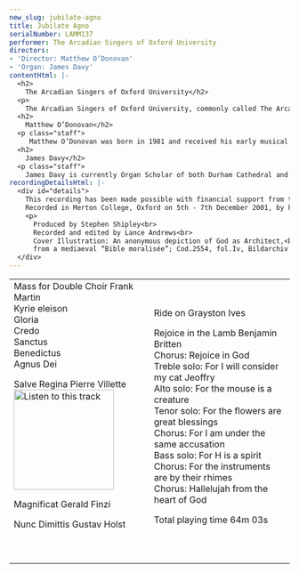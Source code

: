 ```yaml
---
new_slug: jubilate-agno
title: Jubilate Agno
serialNumber: LAMM137
performer: The Arcadian Singers of Oxford University
directors:
- 'Director: Matthew O’Donovan'
- 'Organ: James Davy'
contentHtml: |-
  <h2>
    The Arcadian Singers of Oxford University</h2>
  <p>
    The Arcadian Singers of Oxford University, commonly called The Arcadians, were founded in 1976, to specialise in unaccompanied works. The choir aims to comprise about 25 singers from throughout the university, who sing a variety of music, covering a wide range of styles — Bach to Britten, Monteverdi to MacMillan. The choir gives at least one concert in Oxford each term and has in recent years been involved in other musical ventures both in and out of Oxford. They are regularly invited to contribute to the Easter Liturgy at Ampleforth Abbey in Yorkshire. The making of this recording marks the choir’s 25th anniversary. More information can be found on the <a href="https://web.archive.org/web/20170101001640/http://www.arcadiansingers.org.uk/">choir’s website</a></p>
  <h2>
    Matthew O’Donovan</h2>
  <p class="staff">
     Matthew O’Donovan was born in 1981 and received his early musical training as a chorister of St. Giles’ Church, Oxford under Peter Ward Jones and a music scholar at Abingdon School, where he studied the organ with John Oxlade, and later David Goode, his current teacher. After completing his A-levels in 1999 he spent a year as organ scholar of Southwell Minster, where he worked both as an accompanist and also conductor with the Minster’s two choirs, studying the organ with Paul Hale. During his year at Southwell he directed the local Four Tons Choir. Matthew came up to Oxford in October 2000, where he is reading for a music degree and is organ scholar at Merton College. He was appointed conductor of the Arcadian Singers from April 2001. As a pianist and violist, Matthew has played with many of Oxford’s local orchestras. He also sings with the early music ensemble Stile Antico and with the Schola Cantorum of Oxford. He is manic about DIY.</p>
  <h2>
    James Davy</h2>
  <p class="staff">
    James Davy is currently Organ Scholar of both Durham Cathedral and University College, Durham. He was born in 1980, and, in 1991, became a Chorister at Southwell Minster, where he also started to learn the organ with Philip Rushforth. During his gap year he was Organ Scholar of Portsmouth Cathedral; the first holder of the position; and continued his organ studies with Neil Cockburn in London, and studied harmony and counterpoint with the Sub-Organist Rosemary Field. James began a Music degree at the University of Durham in October 2000, gaining the Associateship Diploma of the Royal College of Organists in January 2001. Alongside his degree course he accompanies both the University Choral Society and Chamber Choir, with whom he toured Northern Italy in September 2001, and directs the Chapel Choir of University College. He is in demand both as a soloist and accompanist, and has appeared on recordings with the choir of Portsmouth Cathedral, as well as on ITV with the Durham University Chamber Choir. When not playing or directing, James enjoys listening to music ranging from early music to Trad. Jazz and watching films.</p>
recordingDetailsHtml: |-
  <div id="details">
    This recording has been made possible with financial support from the University Integrated Arts Committee.<br>
    Recorded in Merton College, Oxford on 5th - 7th December 2001, by kind permission of the Warden and Scholars of the House or College of Scholars of Merton in the University of Oxford.
    <p>
      Produced by Stephen Shipley<br>
      Recorded and edited by Lance Andrews<br>
      Cover Illustration: An anonymous depiction of God as Architect,<br>
      from a mediaeval “Bible moralisée”; Cod.2554, fol.Iv, Bildarchiv d. ÖNB, Vienna.</p>
  </div>
---
```


<table class="tracktable" width="90%">
  <tbody>
    <tr>
      <td class="column1" width="50%">
        Mass for Double Choir <span class="composer"> Frank Martin</span><br>
        Kyrie eleison<br>
        Gloria<br>
        Credo<br>
        Sanctus<br>
        Benedictus<br>
        Agnus Dei
        <p>					Salve Regina <span class="composer">Pierre Villette</span><a href="cliplinks/salve%20.ram"><img alt="Listen to this track" src="/web/20170101001640im_/http://www.lammas.co.uk/images/listen.gif" width="180"></a></p>
        <p>					Magnificat <span class="composer">Gerald Finzi</span></p>
        <p>					Nunc Dimittis <span class="composer">Gustav Holst<br>
          </span><br>
           </p>
      </td>
      <td class="column2" width="50%">
        Ride on<span class="composer"> Grayston Ives</span>
        <p>					Rejoice in the Lamb <span class="composer">Benjamin Britten</span><br>
          Chorus: Rejoice in God<br>
          Treble solo: For I will consider my cat Jeoffry<br>
          Alto solo: For the mouse is a creature<br>
          Tenor solo: For the flowers are great blessings<br>
          Chorus: For I am under the same accusation<br>
          Bass solo: For H is a spirit<br>
          Chorus: For the instruments are by their rhimes<br>
          Chorus: Hallelujah from the heart of God</p>
        <p>
          <span id="playingtime">Total playing time 64m 03s</span></p>
      </td>
    </tr>
  </tbody>
</table>
